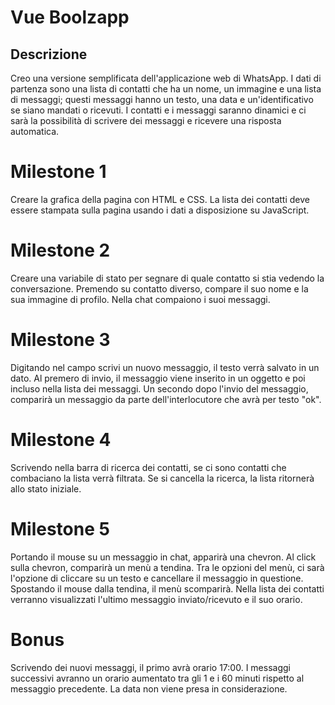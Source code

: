# Vue Boolzapp

## Descrizione

Creo una versione semplificata dell'applicazione web di WhatsApp.
I dati di partenza sono una lista di contatti che ha un nome, un immagine e una lista di messaggi; questi messaggi hanno un testo, una data e un'identificativo se siano mandati o ricevuti.
I contatti e i messaggi saranno dinamici e ci sarà la possibilità di scrivere dei messaggi e ricevere una risposta automatica.

# Milestone 1

Creare la grafica della pagina con HTML e CSS.
La lista dei contatti deve essere stampata sulla pagina usando i dati a disposizione su JavaScript.

# Milestone 2

Creare una variabile di stato per segnare di quale contatto si stia vedendo la conversazione.
Premendo su contatto diverso, compare il suo nome e la sua immagine di profilo.
Nella chat compaiono i suoi messaggi.

# Milestone 3

Digitando nel campo scrivi un nuovo messaggio, il testo verrà salvato in un dato. Al premero di invio, il messaggio viene inserito in un oggetto e poi incluso nella lista dei messaggi.
Un secondo dopo l'invio del messaggio, comparirà un messaggio da parte dell'interlocutore che avrà per testo "ok".

# Milestone 4

Scrivendo nella barra di ricerca dei contatti, se ci sono contatti che combaciano la lista verrà filtrata. Se si cancella la ricerca, la lista ritornerà allo stato iniziale.

# Milestone 5

Portando il mouse su un messaggio in chat, apparirà una chevron. Al click sulla chevron, comparirà un menù a tendina. Tra le opzioni del menù, ci sarà l'opzione di cliccare su un testo e cancellare il messaggio in questione. Spostando il mouse dalla tendina, il menù scomparirà.
Nella lista dei contatti verranno visualizzati l'ultimo messaggio inviato/ricevuto e il suo orario.

# Bonus

Scrivendo dei nuovi messaggi, il primo avrà orario 17:00. I messaggi successivi avranno un orario aumentato tra gli 1 e i 60 minuti rispetto al messaggio precedente. La data non viene presa in considerazione.